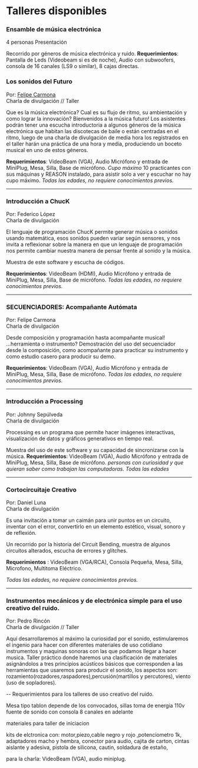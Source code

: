 # Talleres disponibles

### Ensamble de música electrónica
4 personas
Presentación

Recorrido por géneros de música electrónica y ruido.
__Requerimientos__: Pantalla de Leds (Videobeam si es de noche), Audio con subwoofers, consola de 16 canales (LS9 o similar), 8 cajas directas.

### Los sonidos del Futuro
Por: [Felipe Carmona](https://github.com/electropipe) <br>
Charla de divulgación // Taller <br>

Que es la música electrónica? Cual es su flujo de ritmo, su ambientación y como lograr la innovación? Bienvenidos a la música futuro!
Los asistentes podrán tener una escucha introductoria a algunos géneros de la música electrónica que habitan las discotecas de baile o están centradas en el ritmo, luego de una charla de divulgación de media hora los registrados en el taller harán una práctica de una hora y media, produciendo un boceto musical  en uno de estos géneros. 

__Requerimientos__: VideoBeam (VGA), Audio Micrófono y entrada de MiniPlug, Mesa, Silla, Base de micrófono.
*Cupo máximo* 10 practicantes con sus máquinas y REASON instalado, para asistir solo a ver y escuchar no hay cupo máximo.
*Todas las edades, no requiere conocimientos previos.*

---

### Introducción a ChucK 
Por: Federico López <br>
Charla de divulgación <br>

El lenguaje de programación ChucK permite generar música o sonidos usando matemática, esos sonidos pueden variar según sensores, y nos invita a reflexionar sobre la manera en que un lenguaje de programación nos permite cambiar nuestra manera de pensar frente al sonido y la música.

Muestra de este software y escucha de códigos.

__Requerimientos__: VideoBeam (HDMI), Audio Micrófono y entrada de MiniPlug, Mesa, Silla, Base de micrófono.
*Todas las edades, no requiere conocimientos previos.*

---

### SECUENCIADORES: Acompañante Autómata
Por: Felipe Carmona<br>
Charla de divulgación<br>

Desde composición y programación hasta acompañante musical! ...herramienta o instrumento? Demostración del uso del secuenciador desde la composición, como acompañante para practicar su instrumento y como estudio casero para producir su demo.

__Requerimientos__: VideoBeam (VGA), Audio Micrófono y entrada de MiniPlug, Mesa, Silla, Base de micrófono.
*Todas las edades, no requiere conocimientos previos.*

---

### Introducción a Processing 
Por: Johnny Sepúlveda<br>
Charla de divulgación<br>

Processing es un programa que permite hacer imágenes interactivas, visualización de datos y gráficos generativos en tiempo real.

Muestra del uso de este software y su capacidad de sincronizarse con la música.
__Requerimientos__: VideoBeam (VGA), Audio Micrófono y entrada de MiniPlug, Mesa, Silla, Base de micrófono.
*personas con curiosidad y que quieran saber como trabajan las computadoras. Todas las edades*

---

### Cortocircuitaje Creativo
Por: Daniel Luna<br>
Charla de divulgación<br>

Es una invitación a tomar un caimán para unir puntos en un circuito, inventar con el error, convertirlo en un elemento estético, visual, sonoro y de reflexión.

Un recorrido por la historia del Circuit Bending, muestra de algunos circuitos alterados, escucha de errores y glitches.

__Requerimientos__ : VideoBeam (VGA/RCA), Consola Pequeña, Mesa, Silla, Microfono, Multitoma Eléctrico.

*Todas las edades, no requiere conocimientos previos.*

---

### Instrumentos mecánicos y de electrónica simple para el uso creativo del ruido.
Por: Pedro Rincón<br>
Charla de divulgación // Taller<br>

Aquí desarrollaremos al máximo la curiosidad por el sonido, estimularemos el ingenio para hacer con diferentes materiales de uso cotidiano instrumentos y maquinas sonoras con las que podamos llegar a hacer musica.
Taller práctico donde haremos una clasificación de materiales asignándolos a tres principios acústicos
básicos que corresponden a las herramientas que usaremos para producir el sonido, los aspectos son: rozamiento(rozadores,raspadores),percusión(martillos y percutores), viento (uso de sopladores).

-- Requerimientos para los talleres de uso creativo del ruido.

Mesa tipo tablon depende de los convocados, sillas 
toma de energia 110v
fuente de sonido con consola  8 canales en adelante


materiales para taller de iniciacion 

kits de elctronica con: motor,piezo,cable negro y rojo ,potenciometro 1k, adaptadores macho y hembra, conector para audio, cajita de carton, cintas aislante y adesiva, pistola de silicona, cautin, soldadura de estaño,


para la charla: VideoBeam (VGA), audio miniplug.
